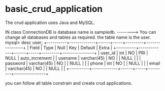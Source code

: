 # basic_crud_application
The crud application uses Java and MySQL.

IN class ConnectionDB is database name is sampledb.  -------->  You can change all databases and tables as required.
the table name is the user.
mysql> desc user;
+----------+-------------+------+-----+---------+----------------+
| Field    | Type        | Null | Key | Default | Extra          |
+----------+-------------+------+-----+---------+----------------+
| user_id  | int         | NO   | PRI | NULL    | auto_increment |
| usename  | varchar(45) | NO   |     | NULL    |                |
| password | varchar(45) | NO   |     | NULL    |                |
| phone    | int         | NO   |     | NULL    |                |
| email    | varchar(45) | NO   |     | NULL    |                |
+----------+-------------+------+-----+---------+----------------+

you can follow all table constrain and create crud applications.
